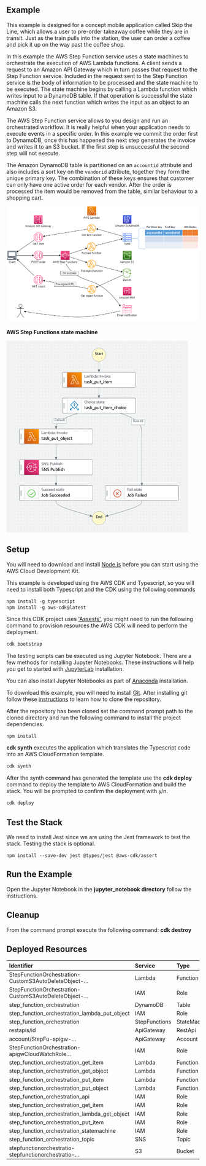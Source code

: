 ## Example
This example is designed for a concept mobile application called Skip the Line, which allows a user to pre-order takeaway coffee while they are in transit. Just as the train pulls into the station, the user can order a coffee and pick it up on the way past the coffee shop.

In this example the AWS Step Function service uses a state machines to orchestrate the execution of AWS Lambda functions. A client sends a request to an Amazon API Gateway which in turn passes that request to the Step Function service. Included in the request sent to the Step Function service is the body of information to be processed and the state machine to be executed. The state machine begins by calling a Lambda function which writes input to a DynamoDB table. If that operation is successful the state machine calls the next function which writes the input as an object to an Amazon S3.

The AWS Step Function service allows to you design and run an orchestrated workflow. It is really helpful when your application needs to execute events in a specific order. In this example we commit the order first to DynamoDB, once this has happened the next step generates the invoice and writes it to an S3 bucket. If the first step is unsuccessful the second step will not execute.

The Amazon DynamoDB table is partitioned on an ```accountid``` attribute and also includes a sort key on the ```vendorid``` attribute, together they form the unique primary key. The combination of these keys ensures that customer can only have one active order for each vendor. After the order is processed the item would be removed from the table, similar behaviour to a shopping cart.


![architecture](./images/architecture_3.png "Architecture")

**AWS Step Functions state machine**

![architecture](./images/architecture_2.png "Architecture")

## Setup

You will need to download and install [Node.js](https://nodejs.org/en/download/) before you can start using the AWS Cloud Development Kit.

This example is developed using the AWS CDK and Typescript, so you will need to install both Typescript and the CDK using the following commands
```
npm install -g typescript
npm install -g aws-cdk@latest
```
Since this CDK project uses ['Assests'](https://docs.aws.amazon.com/cdk/latest/guide/assets.html), you might need to run the following command to provision resources the AWS CDK will need to perform the deployment.

```bash 
cdk bootstrap
```

The testing scripts can be executed using Jupyter Notebook. There are a few methods for installing Jupyter Notebooks. These instructions will help you get to started with [JupyterLab](https://jupyter.org/install) installation. 

You can also install Jupyter Notebooks as part of [Anaconda](https://docs.anaconda.com/anaconda/install/index.html) installation.

To download this example, you will need to install [Git](https://github.com/git-guides/install-git). After installing git follow these [instructions](https://github.com/git-guides/git-clone) to learn how to clone the repository.

After the repository has been cloned set the command prompt path to the cloned directory and run the following command to install the project dependencies.

```bash
npm install
```

**cdk synth** executes the application which translates the Typescript code into an AWS CloudFormation template.

```bash
cdk synth
```

After the synth command has generated the template use the  **cdk deploy** command to deploy the template to AWS CloudFormation and build the stack. You will be prompted to confirm the deployment with y/n.

```bash
cdk deploy
```
## Test the Stack
We need to install Jest since we are using the Jest framework to test the stack. Testing the stack is optional.
```
npm install --save-dev jest @types/jest @aws-cdk/assert
```

## Run the Example
Open the Jupyter Notebook in the **jupyter_notebook directory** follow the instructions.

## Cleanup
From the command prompt execute the following command: **cdk destroy**

## Deployed Resources
|	Identifier	|	Service	|	Type	|
|	:---	|	:---	|	:---	|
|	StepFunctionOrchestration-CustomS3AutoDeleteObject-…	|	Lambda	|	Function	|
|	StepFunctionOrchestration-CustomS3AutoDeleteObject-…	|	IAM	|	Role	|
|	step_function_orchestration	|	DynamoDB	|	Table	|
|	step_function_orchestration_lambda_put_object	|	IAM	|	Role	|
|	step_function_orchestration	|	StepFunctions	|	StateMachine	|
|	restapis/id	|	ApiGateway	|	RestApi	|
|	account/StepFu-apigw-…	|	ApiGateway	|	Account	|
|	StepFunctionOrchestration-apigwCloudWatchRole…	|	IAM	|	Role	|
|	step_function_orchestration_get_item	|	Lambda	|	Function	|
|	step_function_orchestration_get_object	|	Lambda	|	Function	|
|	step_function_orchestration_put_item	|	Lambda	|	Function	|
|	step_function_orchestration_put_object	|	Lambda	|	Function	|
|	step_function_orchestration_api	|	IAM	|	Role	|
|	step_function_orchestration_get_item	|	IAM	|	Role	|
|	step_function_orchestration_lambda_get_object	|	IAM	|	Role	|
|	step_function_orchestration_put_item	|	IAM	|	Role	|
|	step_function_orchestration_statemachine	|	IAM	|	Role	|
|	step_function_orchestration_topic	|	SNS	|	Topic	|
|	stepfunctionorchestratio-stepfunctionorchestratio-…	|	S3	|	Bucket	|
